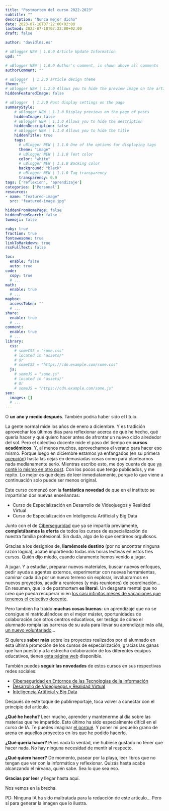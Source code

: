```yaml
---
title: "Postmortem del curso 2022-2023"
subtitle: ""
description: "Nunca mejor dicho"
date: 2023-07-18T07:22:00+02:00
lastmod: 2023-07-18T07:22:00+02:00
draft: false

author: "davidlms.es"

# uBlogger NEW | 1.0.0 Article Update Information
upd: ""

# uBlogger NEW | 1.0.0 Author's comment, is shown above all comments
authorComment: ""

# uBlogger  | 1.2.0 article design theme
theme: ""
# uBlogger NEW | 1.2.0 Allows you to hide the preview image on the article page
hiddenFeaturedImage: false

# uBlogger  | 1.2.0 Post display settings on the page
summaryStyle:
    # uBlogger NEW | 1.1.0 Display previews on the page of posts
    hiddenImage: false
    # uBlogger NEW | 1.1.0 Allows you to hide the description
    hiddenDescription: false
    # uBlogger NEW | 1.1.0 Allows you to hide the title
    hiddenTitle: true
    tags:
      # uBlogger NEW | 1.1.0 One of the options for displaying tags
      theme: "image"
      # uBlogger NEW | 1.1.0 Text color
      color: "white"
      # uBlogger NEW | 1.1.0 Backing color
      background: "black"
      # uBlogger NEW | 1.1.0 Tag transparency
      transparency: 0.9
tags: ['reflexion', 'aprendizaje']
categories: ['Personal']
resources:
- name: "featured-image"
  src: "featured-image.jpg"

hiddenFromHomePage: false
hiddenFromSearch: false
twemoji: false

ruby: true
fraction: true
fontawesome: true
linkToMarkdown: true
rssFullText: false

toc:
  enable: false
  auto: true
code:
  copy: true
  # ...
math:
  enable: true
  # ...
mapbox:
  accessToken: ""
  # ...
share:
  enable: true
  # ...
comment:
  enable: true
  # ...
library:
  css:
    # someCSS = "some.css"
    # located in "assets/"
    # Or
    # someCSS = "https://cdn.example.com/some.css"
  js:
    # someJS = "some.js"
    # located in "assets/"
    # Or
    # someJS = "https://cdn.example.com/some.js"
seo:
  images: []
  # ...
---
```


O **un año y medio después**. También podría haber sido el título.

La gente normal mide los años de enero a diciembre. Y es tradición aprovechar los últimos días para reflexionar acerca de qué he hecho, qué quería hacer y qué quiero hacer antes de afrontar un nuevo ciclo alrededor del sol. Pero el colectivo docente mide el paso del tiempo en **cursos académicos**. Y, al menos muchos, aprovechamos el verano para hacer eso mismo. Porque luego en diciembre estamos ya enfangados (en su primera [acepción](https://dle.rae.es/enfangar?m=form)) hasta las cejas en demasiadas cosas como para plantearnos nada medianamente serio. Mientras escribo esto, me doy cuenta de que [ya conté lo mismo en otro post](https://davidlms.com/2021-y-un-giro-de-270/). Con los pocos que tengo publicados, y me repito. Lo mejor es que dejes de leer inmediatamente, porque lo que viene a continuación solo puede ser menos original.

Este curso comenzó con la **fantástica novedad** de que en el instituto se impartirían dos nuevas enseñanzas:

- Curso de Especialización en Desarrollo de Videojuegos y Realidad Virtual
- Curso de Especialización en Inteligencia Artificial y Big Data

Junto con el de [Ciberseguridad](https://fpciberseguridad.com) que ya se impartía previamente, **completábamos la oferta** de todos los cursos de especialización de nuestra familia profesional. Sin duda, algo de lo que sentirnos orgullosos.

Gracias a los designios de, **llamémosle destino** (por no encontrar ninguna razón lógica), acabé impartiendo todas mis horas lectivas en estos tres cursos. Quién dijo miedo, cuando claramente hemos venido a jugar.

A jugar. Y a estudiar, preparar nuevos materiales, buscar nuevos enfoques, pedir ayuda a agentes externos, experimentar con nuevas herramientas, caminar cada día por un nuevo terreno sin explorar, involucrarnos en nuevos proyectos, acudir a reuniones (y más reuniones) de coordinación... En resumen, que lo de postmortem **es literal**. Un desgaste mental que no creo que pueda recuperar ni en [los casi infinitos meses de vacaciones que tenemos el colectivo docente](https://www.newtral.es/profesores-vacaciones-verano/20220621/).

Pero también ha traído **muchas cosas buenas**: un aprendizaje que no se consigue ni matriculándose en el mejor máster, oportunidades de colaboración con otros centros educativos, ser testigo de cómo el alumnado rompía las barreras de su aula para llevar su aprendizaje más allá, [un nuevo voluntariado](https://www.linkedin.com/posts/david-romero-santos_he-empezado-en-un-nuevo-puesto-de-voluntario-activity-7025054526109814785-NcEC)...

Si quieres **saber más** sobre los proyectos realizados por el alumnado en esta última promoción de los cursos de especialización, gracias las ganas que han puesto y a la estrecha colaboración de los diferentes equipos educativos, tienes [esta página web](https://ies-rafael-alberti.github.io/expoinnova-2023/) disponible.

También puedes **seguir las novedades** de estos cursos en sus respectivas redes sociales:

- [Ciberseguridad en Entornos de las Tecnologías de la Información](https://twitter.com/FPCiberSec)
- [Desarrollo de Videojuegos y Realidad Virtual](https://twitter.com/FPVideojuegosRV)
- [Inteligencia Artificial y Big Data](https://twitter.com/FPIABigData)

Después de este toque de publirreportaje, toca volver a conectar con el principio del artículo.

**¿Qué he hecho?** Leer mucho, aprender y mantenerme al día sobre las materias que he impartido. Esto último ha sido especialmente difícil en el curso de IA. Te puedes imaginar [el porqué](https://www.linkedin.com/pulse/el-año-en-que-la-inteligencia-artificial-despegó-casado-gutiérrez). Y poner mi pequeño grano de arena en aquellos proyectos en los que he podido hacerlo.

**¿Qué quería hacer?** Pues nada la verdad, me hubiese gustado no tener que hacer nada. No hay ninguna necesidad de mentir al respecto.

**¿Qué quiero hacer?** De momento, pasear por la playa, leer libros que no tengan que ver con la informática y reflexionar. Quizás hasta acabe alcanzando el nirvana, quién sabe. Sea lo que sea eso.

**Gracias por leer** y llegar hasta aquí.

Nos vemos en la brecha.

PD: Ninguna IA ha sido maltratada para la redacción de este artículo... Pero sí para generar la imagen que lo ilustra.
